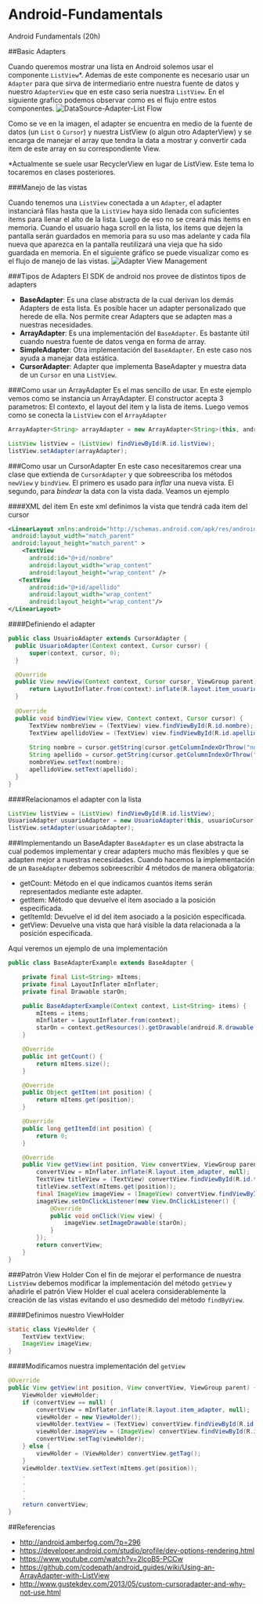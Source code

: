 # Android-Fundamentals
Android Fundamentals (20h)
    
##Basic Adapters
    
 Cuando queremos mostrar una lista en Android solemos usar el componente `ListView`*. Ademas de este componente es necesario usar un `Adapter` para que sirva de intermediario entre nuestra fuente de datos y nuestro `AdapterView` que en este caso seria nuestra `ListView`. En el siguiente grafico podemos observar como es el flujo entre estos componentes.
 ![DataSource-Adapter-List Flow](https://github.com/TeclaLabsPeruTraining/Android-Fundamentals-GMD/blob/Lesson4/images/Adapter1.jpg)

Como se ve en la imagen, el adapter se encuentra en medio de la fuente de datos (un `List` o `Cursor`) y nuestra ListView (o algun otro AdapterView) y se encarga de manejar el array que tendra la data a mostrar y convertir cada item de este array en su correspondiente View.

*Actualmente se suele usar RecyclerView en lugar de ListView. Este tema lo tocaremos en clases posteriores.

###Manejo de las vistas

Cuando tenemos una `ListView` conectada a un `Adapter`, el adapter instanciará filas hasta que la `ListView` haya sido llenada con suficientes items para llenar el alto de la lista. Luego de eso no se creará más items en memoria.
Cuando el usuario haga scroll en la lista, los items que dejen la pantalla serán guardados en memoria para su uso mas adelante y cada fila nueva que aparezca en la pantalla reutilizará una vieja que ha sido guardada en memoria.
En el siguiente gráfico se puede visualizar como es el flujo de manejo de las vistas.
![Adapter View Management](https://github.com/TeclaLabsPeruTraining/Android-Fundamentals-GMD/blob/Lesson4/images/adapterViewManagement.png)

###Tipos de Adapters
El SDK de android nos provee de distintos tipos de adapters

 - **BaseAdapter**: Es una clase abstracta de la cual derivan los demás Adapters de esta lista. Es posible hacer un adapter personalizado que herede de ella. Nos permite crear Adapters que se adapten mas a nuestras necesidades.
 - **ArrayAdapter**: Es una implementación del `BaseAdapter`. Es bastante útil cuando nuestra fuente de datos venga en forma de array.
 - **SimpleAdapter**: Otra implementación del `BaseAdapter`. En este caso nos ayuda a manejar data estática.
 - **CursorAdapter**: Adapter que implementa BaseAdapter y muestra data de un `Cursor` en una `ListView`.

###Como usar un ArrayAdapter
Es el mas sencillo de usar. En este ejemplo vemos como se instancia un ArrayAdapter. El constructor acepta 3 parametros: El contexto, el layout del item y la lista de items. Luego vemos como se conecta la `ListView` con el `ArrayAdapter`
```java
ArrayAdapter<String> arrayAdapter = new ArrayAdapter<String>(this, android.R.layout.simple_list_item_1, items);

ListView listView = (ListView) findViewById(R.id.listView);
listView.setAdapter(arrayAdapter);
```

###Como usar un CursorAdapter
En este caso necesitaremos crear una clase que extienda de `CursorAdapter` y que sobreescriba los métodos `newView` y `bindView`. El primero es usado para *inflar* una nueva vista. El segundo, para *bindear* la data con la vista dada.
Veamos un ejemplo

####XML del item
En este xml definimos la vista que tendrá cada item del cursor
```xml
<LinearLayout xmlns:android="http://schemas.android.com/apk/res/android"
 android:layout_width="match_parent"
 android:layout_height="match_parent" >
    <TextView
      android:id="@+id/nombre"
      android:layout_width="wrap_content"
      android:layout_height="wrap_content" />
   <TextView
      android:id="@+id/apellido"
      android:layout_width="wrap_content"
      android:layout_height="wrap_content"/>
</LinearLayout>
```

####Definiendo el adapter
```java
public class UsuarioAdapter extends CursorAdapter {
  public UsuarioAdapter(Context context, Cursor cursor) {
      super(context, cursor, 0);
  }

  @Override
  public View newView(Context context, Cursor cursor, ViewGroup parent) {
      return LayoutInflater.from(context).inflate(R.layout.item_usuario, parent, false);
  }
  
  @Override
  public void bindView(View view, Context context, Cursor cursor) {
      TextView nombreView = (TextView) view.findViewById(R.id.nombre);
      TextView apellidoView = (TextView) view.findViewById(R.id.apellido);
      
      String nombre = cursor.getString(cursor.getColumnIndexOrThrow("nombre"));
      String apellido = cursor.getString(cursor.getColumnIndexOrThrow("apellido"));
      nombreView.setText(nombre);
      apellidoView.setText(apellido);
  }
}
```

####Relacionamos el adapter con la lista
```java
ListView listView = (ListView) findViewById(R.id.listView);
UsuarioAdapter usuarioAdapter = new UsuarioAdapter(this, usuarioCursor);
listView.setAdapter(usuarioAdapter);
```

###Implementando un BaseAdapter
`BaseAdapter` es un clase abstracta la cual podemos implementar y crear adapters mucho más flexibles y que se adapten mejor a nuestras necesidades. 
Cuando hacemos la implementación de un `BaseAdapter` debemos sobreescribir 4 métodos de manera obligatoria:

 - getCount: Método en el que indicamos cuantos items serán representados mediante este adapter.
 - getItem: Método que devuelve el item asociado a la posición especificada.
 - getItemId: Devuelve el id del item asociado a la posición especificada.
 - getView: Devuelve una vista que hará visible la data relacionada a la posición especificada. 

Aquí veremos un ejemplo de una implementación

```java
public class BaseAdapterExample extends BaseAdapter {

    private final List<String> mItems;
    private final LayoutInflater mInflater;
    private final Drawable starOn;

    public BaseAdapterExample(Context context, List<String> items) {
        mItems = items;
        mInflater = LayoutInflater.from(context);
        starOn = context.getResources().getDrawable(android.R.drawable.star_big_on);
    }

    @Override
    public int getCount() {
        return mItems.size();
    }

    @Override
    public Object getItem(int position) {
        return mItems.get(position);
    }

    @Override
    public long getItemId(int position) {
        return 0;
    }

    @Override
    public View getView(int position, View convertView, ViewGroup parent) {
        convertView = mInflater.inflate(R.layout.item_adapter, null);
        TextView titleView = (TextView) convertView.findViewById(R.id.text);
        titleView.setText(mItems.get(position));
        final ImageView imageView = (ImageView) convertView.findViewById(R.id.itemImage);
        imageView.setOnClickListener(new View.OnClickListener() {
            @Override
            public void onClick(View view) {
                imageView.setImageDrawable(starOn);
            }
        });
        return convertView;
    }
}

```

###Patrón View Holder
Con el fin de mejorar el performance de nuestra `ListView` debemos modificar la implementación del método `getView` y añadirle el patrón View Holder el cual acelera considerablemente la creación de las vistas evitando el uso desmedido del método `findByView`. 

####Definimos nuestro ViewHolder
```java
static class ViewHolder {
    TextView textView;
	ImageView imageView;
}
```

####Modificamos nuestra implementación del `getView`
```java
@Override
public View getView(int position, View convertView, ViewGroup parent) {
	ViewHolder viewHolder;
    if (convertView == null) {
	    convertView = mInflater.inflate(R.layout.item_adapter, null);
        viewHolder = new ViewHolder();
        viewHolder.textView = (TextView) convertView.findViewById(R.id.text);
		viewHolder.imageView = (ImageView) convertView.findViewById(R.id.itemImage);
        convertView.setTag(viewHolder);
	} else {
	    viewHolder = (ViewHolder) convertView.getTag();
    }
    viewHolder.textView.setText(mItems.get(position));
    .
    .
    .
    .
    return convertView;
}
```

##Referencias

 - http://android.amberfog.com/?p=296
 - https://developer.android.com/studio/profile/dev-options-rendering.html
 - https://www.youtube.com/watch?v=2lcoB5-PCCw
 - https://github.com/codepath/android_guides/wiki/Using-an-ArrayAdapter-with-ListView
 - http://www.gustekdev.com/2013/05/custom-cursoradapter-and-why-not-use.html
